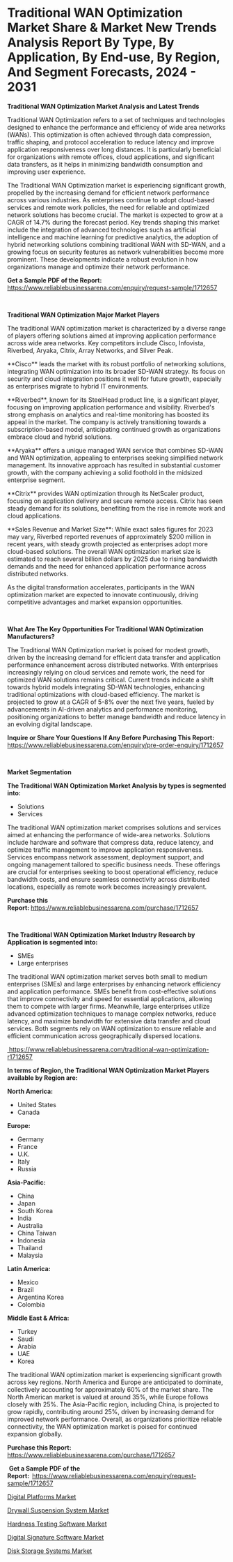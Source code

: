 <p><h1>Traditional WAN Optimization Market Share & Market New Trends Analysis Report By Type, By Application, By End-use, By Region, And Segment Forecasts, 2024 - 2031</h1></p><p><strong>Traditional WAN Optimization Market Analysis and Latest Trends</strong></p>
<p><p>Traditional WAN Optimization refers to a set of techniques and technologies designed to enhance the performance and efficiency of wide area networks (WANs). This optimization is often achieved through data compression, traffic shaping, and protocol acceleration to reduce latency and improve application responsiveness over long distances. It is particularly beneficial for organizations with remote offices, cloud applications, and significant data transfers, as it helps in minimizing bandwidth consumption and improving user experience.</p><p>The Traditional WAN Optimization market is experiencing significant growth, propelled by the increasing demand for efficient network performance across various industries. As enterprises continue to adopt cloud-based services and remote work policies, the need for reliable and optimized network solutions has become crucial. The market is expected to grow at a CAGR of 14.7% during the forecast period. Key trends shaping this market include the integration of advanced technologies such as artificial intelligence and machine learning for predictive analytics, the adoption of hybrid networking solutions combining traditional WAN with SD-WAN, and a growing focus on security features as network vulnerabilities become more prominent. These developments indicate a robust evolution in how organizations manage and optimize their network performance.</p></p>
<p><strong>Get a Sample PDF of the Report:&nbsp;</strong> <a href="https://www.reliablebusinessarena.com/enquiry/request-sample/1712657?utm_campaign=1551&utm_medium=2&utm_source=Github&utm_content=ia&utm_term=22102024&utm_id=traditional-wan-optimization">https://www.reliablebusinessarena.com/enquiry/request-sample/1712657</a></p>
<p>&nbsp;</p>
<p><strong>Traditional WAN Optimization Major Market Players</strong></p>
<p><p>The traditional WAN optimization market is characterized by a diverse range of players offering solutions aimed at improving application performance across wide area networks. Key competitors include Cisco, Infovista, Riverbed, Aryaka, Citrix, Array Networks, and Silver Peak.</p><p>**Cisco** leads the market with its robust portfolio of networking solutions, integrating WAN optimization into its broader SD-WAN strategy. Its focus on security and cloud integration positions it well for future growth, especially as enterprises migrate to hybrid IT environments.</p><p>**Riverbed**, known for its SteelHead product line, is a significant player, focusing on improving application performance and visibility. Riverbed's strong emphasis on analytics and real-time monitoring has boosted its appeal in the market. The company is actively transitioning towards a subscription-based model, anticipating continued growth as organizations embrace cloud and hybrid solutions.</p><p>**Aryaka** offers a unique managed WAN service that combines SD-WAN and WAN optimization, appealing to enterprises seeking simplified network management. Its innovative approach has resulted in substantial customer growth, with the company achieving a solid foothold in the midsized enterprise segment.</p><p>**Citrix** provides WAN optimization through its NetScaler product, focusing on application delivery and secure remote access. Citrix has seen steady demand for its solutions, benefiting from the rise in remote work and cloud applications.</p><p>**Sales Revenue and Market Size**: While exact sales figures for 2023 may vary, Riverbed reported revenues of approximately $200 million in recent years, with steady growth projected as enterprises adopt more cloud-based solutions. The overall WAN optimization market size is estimated to reach several billion dollars by 2025 due to rising bandwidth demands and the need for enhanced application performance across distributed networks.</p><p>As the digital transformation accelerates, participants in the WAN optimization market are expected to innovate continuously, driving competitive advantages and market expansion opportunities.</p></p>
<p>&nbsp;</p>
<p><strong>What Are The Key Opportunities For Traditional WAN Optimization Manufacturers?</strong></p>
<p><p>The Traditional WAN Optimization market is poised for modest growth, driven by the increasing demand for efficient data transfer and application performance enhancement across distributed networks. With enterprises increasingly relying on cloud services and remote work, the need for optimized WAN solutions remains critical. Current trends indicate a shift towards hybrid models integrating SD-WAN technologies, enhancing traditional optimizations with cloud-based efficiency. The market is projected to grow at a CAGR of 5-8% over the next five years, fueled by advancements in AI-driven analytics and performance monitoring, positioning organizations to better manage bandwidth and reduce latency in an evolving digital landscape.</p></p>
<p><strong>Inquire or Share Your Questions If Any Before Purchasing This Report:</strong> <a href="https://www.reliablebusinessarena.com/enquiry/pre-order-enquiry/1712657?utm_campaign=1551&utm_medium=2&utm_source=Github&utm_content=ia&utm_term=22102024&utm_id=traditional-wan-optimization">https://www.reliablebusinessarena.com/enquiry/pre-order-enquiry/1712657</a></p>
<p>&nbsp;</p>
<p><strong>Market Segmentation</strong></p>
<p><strong>The Traditional WAN Optimization Market Analysis by types is segmented into:</strong></p>
<p><ul><li>Solutions</li><li>Services</li></ul></p>
<p><p>The traditional WAN optimization market comprises solutions and services aimed at enhancing the performance of wide-area networks. Solutions include hardware and software that compress data, reduce latency, and optimize traffic management to improve application responsiveness. Services encompass network assessment, deployment support, and ongoing management tailored to specific business needs. These offerings are crucial for enterprises seeking to boost operational efficiency, reduce bandwidth costs, and ensure seamless connectivity across distributed locations, especially as remote work becomes increasingly prevalent.</p></p>
<p><strong>Purchase this Report:&nbsp;</strong><a href="https://www.reliablebusinessarena.com/purchase/1712657?utm_campaign=1551&utm_medium=2&utm_source=Github&utm_content=ia&utm_term=22102024&utm_id=traditional-wan-optimization">https://www.reliablebusinessarena.com/purchase/1712657</a></p>
<p>&nbsp;</p>
<p><strong>The Traditional WAN Optimization Market Industry Research by Application is segmented into:</strong></p>
<p><ul><li>SMEs</li><li>Large enterprises</li></ul></p>
<p><p>The traditional WAN optimization market serves both small to medium enterprises (SMEs) and large enterprises by enhancing network efficiency and application performance. SMEs benefit from cost-effective solutions that improve connectivity and speed for essential applications, allowing them to compete with larger firms. Meanwhile, large enterprises utilize advanced optimization techniques to manage complex networks, reduce latency, and maximize bandwidth for extensive data transfer and cloud services. Both segments rely on WAN optimization to ensure reliable and efficient communication across geographically dispersed locations.</p></p>
<p><a href="https://www.reliablebusinessarena.com/traditional-wan-optimization-r1712657?utm_campaign=1551&utm_medium=2&utm_source=Github&utm_content=ia&utm_term=22102024&utm_id=traditional-wan-optimization">&nbsp;https://www.reliablebusinessarena.com/traditional-wan-optimization-r1712657</a></p>
<p><strong>In terms of Region, the Traditional WAN Optimization Market Players available by Region are:</strong></p>
<p>
    <p> <strong> North America: </strong>
        <ul>
            <li>United States</li>
            <li>Canada</li>
        </ul>
        </p> 
    <p> <strong> Europe: </strong>
        <ul>
            <li>Germany</li>
            <li>France</li>
            <li>U.K.</li>
            <li>Italy</li>
            <li>Russia</li>
        </ul>
        </p> 
    <p> <strong> Asia-Pacific: </strong>
        <ul>
            <li>China</li>
            <li>Japan</li>
            <li>South Korea</li>
            <li>India</li>
            <li>Australia</li>
            <li>China Taiwan</li>
            <li>Indonesia</li>
            <li>Thailand</li>
            <li>Malaysia</li>
        </ul>
        </p> 
    <p> <strong> Latin America: </strong>
        <ul>
            <li>Mexico</li>
            <li>Brazil</li>
            <li>Argentina Korea</li>
            <li>Colombia</li>
        </ul>
        </p> 
    <p> <strong> Middle East & Africa: </strong>
        <ul>
            <li>Turkey</li>
            <li>Saudi</li>
            <li>Arabia</li>
            <li>UAE</li>
            <li>Korea</li>
        </ul>
    </p>
    </p>
<p><p>The traditional WAN optimization market is experiencing significant growth across key regions. North America and Europe are anticipated to dominate, collectively accounting for approximately 60% of the market share. The North American market is valued at around 35%, while Europe follows closely with 25%. The Asia-Pacific region, including China, is projected to grow rapidly, contributing around 25%, driven by increasing demand for improved network performance. Overall, as organizations prioritize reliable connectivity, the WAN optimization market is poised for continued expansion globally.</p></p>
<p><strong>Purchase this Report: </strong><a href="https://www.reliablebusinessarena.com/purchase/1712657?utm_campaign=1551&utm_medium=2&utm_source=Github&utm_content=ia&utm_term=22102024&utm_id=traditional-wan-optimization">https://www.reliablebusinessarena.com/purchase/1712657</a></p>
<p>&nbsp;<strong>Get a Sample PDF of the Report:&nbsp;&nbsp;</strong><a href="https://www.reliablebusinessarena.com/enquiry/request-sample/1712657?utm_campaign=1551&utm_medium=2&utm_source=Github&utm_content=ia&utm_term=22102024&utm_id=traditional-wan-optimization">https://www.reliablebusinessarena.com/enquiry/request-sample/1712657</a></p>
<p><strong></strong></p>
<p><p><a href="https://www.linkedin.com/pulse/trends-global-digital-platforms-market-forecast-analysis-edzgf?utm_campaign=1551&utm_medium=2&utm_source=Github&utm_content=ia&utm_term=22102024&utm_id=traditional-wan-optimization">Digital Platforms Market</a></p><p><a href="https://issuu.com/reportprime-2/docs/drywall-suspension-system-market-si_272e3ce431708f?utm_campaign=1551&utm_medium=2&utm_source=Github&utm_content=ia&utm_term=22102024&utm_id=traditional-wan-optimization">Drywall Suspension System Market</a></p><p><a href="https://www.linkedin.com/pulse/unveiling-market-trends-global-hardness-testing-software-gctaf?utm_campaign=1551&utm_medium=2&utm_source=Github&utm_content=ia&utm_term=22102024&utm_id=traditional-wan-optimization">Hardness Testing Software Market</a></p><p><a href="https://www.linkedin.com/pulse/digital-signature-software-market-outlook-current-assessment-ejpff?utm_campaign=1551&utm_medium=2&utm_source=Github&utm_content=ia&utm_term=22102024&utm_id=traditional-wan-optimization">Digital Signature Software Market</a></p><p><a href="https://www.linkedin.com/pulse/disk-storage-systems-market-innovations-trends-comprehensive-xdhmf?utm_campaign=1551&utm_medium=2&utm_source=Github&utm_content=ia&utm_term=22102024&utm_id=traditional-wan-optimization">Disk Storage Systems Market</a></p></p>
